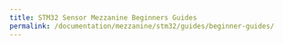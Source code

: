 ```yaml
---
title: STM32 Sensor Mezzanine Beginners Guides
permalink: /documentation/mezzanine/stm32/guides/beginner-guides/
---
```

